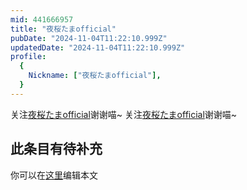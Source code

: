 ```yaml
---
mid: 441666957
title: "夜桜たまofficial"
pubDate: "2024-11-04T11:22:10.999Z"
updatedDate: "2024-11-04T11:22:10.999Z"
profile:
  {
    Nickname: ["夜桜たまofficial"],
  }
---
```


关注[夜桜たまofficial](https://space.bilibili.com/441666957)谢谢喵~ 关注[夜桜たまofficial](https://space.bilibili.com/441666957)谢谢喵~

## 此条目有待补充
你可以在[这里](https://github.com/Yuhanawa/VTuber.ICU-Content/edit/master/v/夜桜たまofficial/index.md)编辑本文
